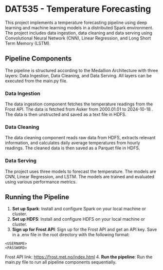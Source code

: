 # DAT535 - Temperature Forecasting
This project implements a temperature forecasting pipeline using deep learning and machine learning models in a distributed Spark environment. The project includes data ingestion, data cleaning and data serving using Convolutional Neural Network (CNN), Linear Regression, and Long Short Term Memory (LSTM).

## Pipeline Components
The pipeline is structured according to the Medallion Architecture with three layers: Data Ingestion, Data Cleaning, and Data Serving. All layers can be executed from the main.py file.
### Data Ingestion
The data ingestion component fetches the temperature readings from the Frost API. The data is fetched from Asker from 2000.01.01 to 2024-10-18 . The data is then unstructed and saved as a text file in HDFS.

### Data Cleaning
The data cleaning component reads raw data from HDFS, extracts relevant information, and calculates daily average temperatures from hourly readings. The cleaned data is then saved as a Parquet file in HDFS.

### Data Serving
The project uses three models to forecast the temperature. The models are CNN, Linear Regression, and LSTM. The models are trained and evaluated using various performance metrics.

## Running the Pipeline
1. **Set up Spark**: Install and configure Spark on your local machine or cluster.
2. **Set up HDFS**: Install and configure HDFS on your local machine or cluster.
3. **Sign up for Frost API**: Sign up for the Frost API and get an API key. Save in a .env file in the root directory with the following format:
```
<USERNAME>
<PASSWORD>
``` 
Frost API link: https://frost.met.no/index.html
4. **Run the pipeline**: Run the main.py file to run all pipeline components sequentially.